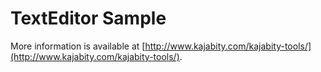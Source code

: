 TextEditor Sample
=================



More information is available at [http://www.kajabity.com/kajabity-tools/](http://www.kajabity.com/kajabity-tools/).
